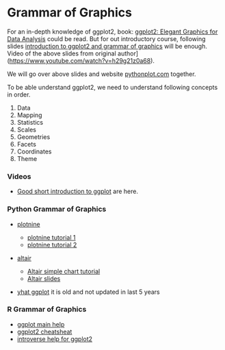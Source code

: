 # Grammar of Graphics


For an in-depth knowledge of ggplot2, book: [ggplot2: Elegant Graphics for Data Analysis](https://ggplot2-book.org/index.html) could be read.
But for out introductory course, following slides [introduction to ggplot2 and grammar of graphics](../course-content/introduction-to-ggplot2.pdf) will be enough.
Video of the above slides from original author](https://www.youtube.com/watch?v=h29g21z0a68).




We will go over above slides and website [pythonplot.com](https://pythonplot.com/) together.






To be able understand ggplot2, we need to understand following concepts in order.

1. Data
2. Mapping
3. Statistics
4. Scales
5. Geometries
6. Facets
7. Coordinates
8. Theme


### Videos

- [Good short introduction to ggplot](https://www.youtube.com/watch?v=HPJn1CMvtmI) are here.


### Python Grammar of Graphics

- [plotnine](https://github.com/has2k1/plotnine)

	- [plotnine tutorial 1](https://pythonawesome.com/a-grammar-of-graphics-for-python/)
	- [plotnine tutorial 2](https://realpython.com/ggplot-python/)


- [altair](https://altair-viz.github.io/altair-tutorial/README.html)

	- [Altair simple chart tutorial](https://colab.research.google.com/github/altair-viz/altair-tutorial/blob/master/notebooks/02-Simple-Charts.ipynb)
	- [Altair slides](https://speakerdeck.com/jakevdp/altair-tutorial-intro-pycon-2018)

- [yhat ggplot](https://github.com/yhat/ggpy) it is old and not updated in last 5 years

### R Grammar of Graphics

- [ggplot main help](https://ggplot2.tidyverse.org/)
- [ggplot2 cheatsheat](https://raw.githubusercontent.com/rstudio/cheatsheets/master/data-visualization.pdf)
- [introverse help for ggplot2](https://spielmanlab.github.io/introverse/articles/introverse_online.html)





